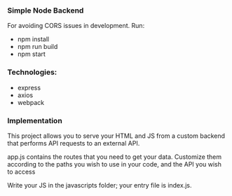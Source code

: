 ### Simple Node Backend
For avoiding CORS issues in development. Run: 
- npm install
- npm run build
- npm start

### Technologies:
- express
- axios
- webpack

### Implementation

This project allows you to serve your HTML and JS from a custom backend that performs API requests to an external API.

app.js contains the routes that you need to get your data. Customize them according to the paths you wish to use in your code, and the API you wish to access

Write your JS in the javascripts folder; your entry file is index.js.
